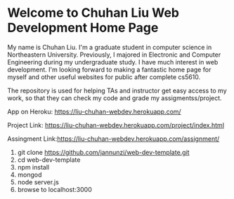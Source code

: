 # Welcome to Chuhan Liu Web Development Home Page
My name is Chuhan Liu. I'm a graduate student in computer science in Northeastern University. Previously, I majored in 
Electronic and Computer Engineering during my undergraduate study. I have much interest in web development. I'm looking
forward to making a fantastic home page for myself and other useful websites for public after complete cs5610.

The repository is used for helping TAs and instructor get easy access to my work, so that they can check my code and grade my assigmentss/project.

App on Heroku: https://liu-chuhan-webdev.herokuapp.com/

Project Link: https://liu-chuhan-webdev.herokuapp.com/project/index.html

Assingment Link:https://liu-chuhan-webdev.herokuapp.com/assignment/

1. git clone https://github.com/jannunzi/web-dev-template.git
1. cd web-dev-template
1. npm install
1. mongod
1. node server.js
1. browse to localhost:3000
